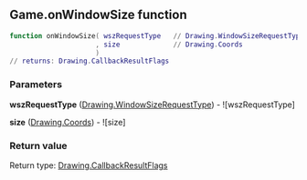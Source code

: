 ## Game.onWindowSize function


```lua
function onWindowSize( wszRequestType   // Drawing.WindowSizeRequestType
                     , size             // Drawing.Coords
                     )
// returns: Drawing.CallbackResultFlags
```


### Parameters

**wszRequestType** ([Drawing.WindowSizeRequestType](../Drawing/WindowSizeRequestType.md)) - ![wszRequestType]

**size** ([Drawing.Coords](../Drawing/Coords.md)) - ![size]

### Return value

Return type: [Drawing.CallbackResultFlags](../Drawing/CallbackResultFlags.md)

